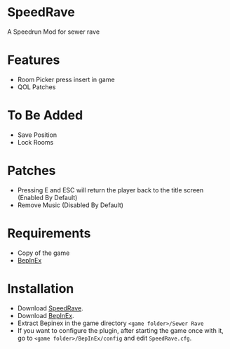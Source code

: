 # SpeedRave
 A Speedrun Mod for sewer rave

# Features
 * Room Picker press insert in game
 * QOL Patches
 # To Be Added
  * Save Position
  * Lock Rooms

 # Patches
  * Pressing E and ESC will return the player back to the title screen (Enabled By Default)
  * Remove Music (Disabled By Default)

# Requirements
* Copy of the game
* [BepInEx](https://github.com/BepInEx/BepInEx/releases/)

# Installation
* Download [SpeedRave](https://github.com/CodeNameMeteor/SpeedRave/releases).
* Download [BepInEx](https://github.com/BepInEx/BepInEx/releases/).
* Extract Bepinex in the game directory ``<game folder>/Sewer Rave``
* If you want to configure the plugin, after starting the game once with it, go to ``<game folder>/BepInEx/config`` and edit ``SpeedRave.cfg``.
